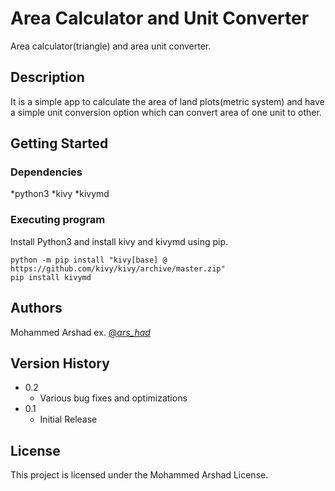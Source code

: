 # Area Calculator and Unit Converter

Area calculator(triangle) and area unit converter.

## Description

It is a simple app to calculate the area of land plots(metric system) and have a simple unit conversion option which can convert area of one unit to other.

## Getting Started

### Dependencies

*python3
*kivy
*kivymd


### Executing program

Install Python3 and install kivy and kivymd using pip.
```
python -m pip install "kivy[base] @ https://github.com/kivy/kivy/archive/master.zip"
pip install kivymd
```

## Authors

 Mohammed Arshad
ex. [@_ars_had_](https://twitter.com/_ars_had_)

## Version History

* 0.2
    * Various bug fixes and optimizations
* 0.1
    * Initial Release

## License

This project is licensed under the Mohammed Arshad License.
